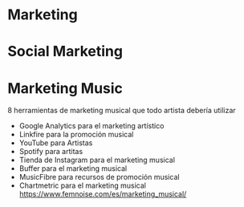 # Marketing

# Social Marketing

# Marketing Music

8 herramientas de marketing musical que todo artista debería utilizar
- Google Analytics para el marketing artístico
- Linkfire para la promoción musical
- YouTube para Artistas
- Spotify para artitas
- Tienda de Instagram para el marketing musical
- Buffer para el marketing musical
- MusicFibre para recursos de promoción musical
- Chartmetric para el marketing musical
https://www.femnoise.com/es/marketing_musical/
